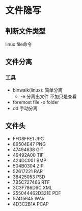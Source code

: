# 文件隐写

## 判断文件类型 

linux file命令

## 文件分离

### 工具

- binwalk(linux): 简单分离
  - -e 分离出文件 不加只是查看
- foremost file -o folder
- dd 手动分离



## 文件头

- FFD8FFE1 JPG
- 89504E47 PNG
- 47494638 GIT
- 49492A00 TIF
- 424DC001 BMP
- 504B0304 ZIP
- 52617221 RAR
- 38425053 PSD
- 7B5C727466 RTF
- 3C3F786D6C XML
- 255044462D321E PDF
- 57415645 WAV
- 4D3C2B1A PCAP

